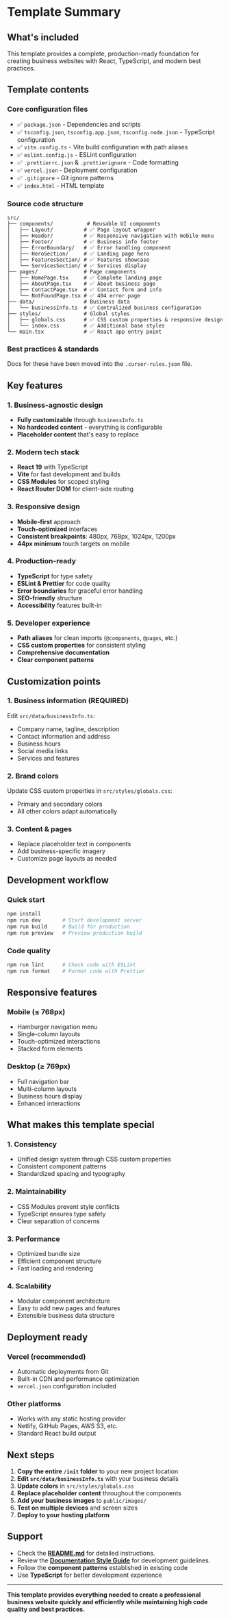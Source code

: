 # Template Summary

## What's included

This template provides a complete, production-ready foundation for creating business websites with
React, TypeScript, and modern best practices.

## Template contents

### Core configuration files

- ✅ `package.json` - Dependencies and scripts
- ✅ `tsconfig.json`, `tsconfig.app.json`, `tsconfig.node.json` - TypeScript configuration
- ✅ `vite.config.ts` - Vite build configuration with path aliases
- ✅ `eslint.config.js` - ESLint configuration
- ✅ `.prettierrc.json` & `.prettierignore` - Code formatting
- ✅ `vercel.json` - Deployment configuration
- ✅ `.gitignore` - Git ignore patterns
- ✅ `index.html` - HTML template

### Source code structure

```
src/
├── components/           # Reusable UI components
│   ├── Layout/          # ✅ Page layout wrapper
│   ├── Header/          # ✅ Responsive navigation with mobile menu
│   ├── Footer/          # ✅ Business info footer
│   ├── ErrorBoundary/   # ✅ Error handling component
│   ├── HeroSection/     # ✅ Landing page hero
│   ├── FeaturesSection/ # ✅ Features showcase
│   └── ServicesSection/ # ✅ Services display
├── pages/               # Page components
│   ├── HomePage.tsx     # ✅ Complete landing page
│   ├── AboutPage.tsx    # ✅ About business page
│   ├── ContactPage.tsx  # ✅ Contact form and info
│   └── NotFoundPage.tsx # ✅ 404 error page
├── data/                # Business data
│   └── businessInfo.ts  # ✅ Centralized business configuration
├── styles/              # Global styles
│   ├── globals.css      # ✅ CSS custom properties & responsive design
│   └── index.css        # ✅ Additional base styles
└── main.tsx             # ✅ React app entry point
```

### Best practices & standards

Docs for these have been moved into the `.cursor-rules.json` file.

## Key features

### 1. Business-agnostic design

- **Fully customizable** through `businessInfo.ts`
- **No hardcoded content** - everything is configurable
- **Placeholder content** that's easy to replace

### 2. Modern tech stack

- **React 19** with TypeScript
- **Vite** for fast development and builds
- **CSS Modules** for scoped styling
- **React Router DOM** for client-side routing

### 3. Responsive design

- **Mobile-first** approach
- **Touch-optimized** interfaces
- **Consistent breakpoints**: 480px, 768px, 1024px, 1200px
- **44px minimum** touch targets on mobile

### 4. Production-ready

- **TypeScript** for type safety
- **ESLint & Prettier** for code quality
- **Error boundaries** for graceful error handling
- **SEO-friendly** structure
- **Accessibility** features built-in

### 5. Developer experience

- **Path aliases** for clean imports (`@components`, `@pages`, etc.)
- **CSS custom properties** for consistent styling
- **Comprehensive documentation**
- **Clear component patterns**

## Customization points

### 1. Business information (REQUIRED)

Edit `src/data/businessInfo.ts`:

- Company name, tagline, description
- Contact information and address
- Business hours
- Social media links
- Services and features

### 2. Brand colors

Update CSS custom properties in `src/styles/globals.css`:

- Primary and secondary colors
- All other colors adapt automatically

### 3. Content & pages

- Replace placeholder text in components
- Add business-specific imagery
- Customize page layouts as needed

## Development workflow

### Quick start

```bash
npm install
npm run dev       # Start development server
npm run build     # Build for production
npm run preview   # Preview production build
```

### Code quality

```bash
npm run lint      # Check code with ESLint
npm run format    # Format code with Prettier
```

## Responsive features

### Mobile (≤ 768px)

- Hamburger navigation menu
- Single-column layouts
- Touch-optimized interactions
- Stacked form elements

### Desktop (≥ 769px)

- Full navigation bar
- Multi-column layouts
- Business hours display
- Enhanced interactions

## What makes this template special

### 1. Consistency

- Unified design system through CSS custom properties
- Consistent component patterns
- Standardized spacing and typography

### 2. Maintainability

- CSS Modules prevent style conflicts
- TypeScript ensures type safety
- Clear separation of concerns

### 3. Performance

- Optimized bundle size
- Efficient component structure
- Fast loading and rendering

### 4. Scalability

- Modular component architecture
- Easy to add new pages and features
- Extensible business data structure

## Deployment ready

### Vercel (recommended)

- Automatic deployments from Git
- Built-in CDN and performance optimization
- `vercel.json` configuration included

### Other platforms

- Works with any static hosting provider
- Netlify, GitHub Pages, AWS S3, etc.
- Standard React build output

## Next steps

1. **Copy the entire `/init` folder** to your new project location
2. **Edit `src/data/businessInfo.ts`** with your business details
3. **Update colors** in `src/styles/globals.css`
4. **Replace placeholder content** throughout the components
5. **Add your business images** to `public/images/`
6. **Test on multiple devices** and screen sizes
7. **Deploy to your hosting platform**

## Support

- Check the **[README.md](./README.md)** for detailed instructions.
- Review the **[Documentation Style Guide](./DOCUMENTATION_STYLE_GUIDE.md)** for development
  guidelines.
- Follow the **component patterns** established in existing code
- Use **TypeScript** for better development experience

---

**This template provides everything needed to create a professional business website quickly and
efficiently while maintaining high code quality and best practices.**
